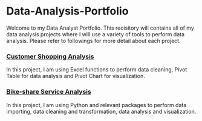 # Data-Analysis-Portfolio
Welcome to my Data Analyst Portfolio. This reoisitory will contains all of my data analysis projects where I will use a variety of tools to perform data analysis.
Please refer to followings for more detail about each project.

### <a href = "https://github.com/tientran04/Data-Analysis-Portfolio/blob/main/Customer_shopping_analysis.xlsx">Customer Shopping Analysis</a>
In this project, I am using Excel functions to perform data cleaning, Pivot Table for data analysis and Pivot Chart for visualization.


### <a href = "https://github.com/tientran04/Data-Analysis-Portfolio/blob/main/Bike_share_analysis.ipynb">Bike-share Service Analysis</a>
In this project, I am using Python and relevant packages to perform data importing, data cleaning and transformation, data analysis and visualization.


